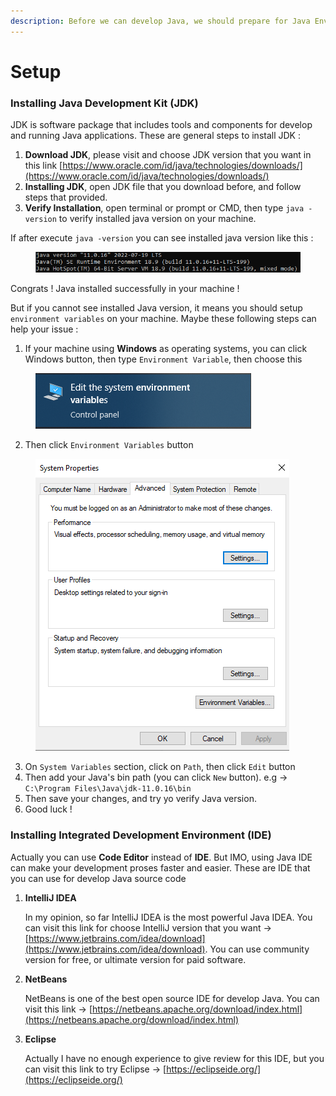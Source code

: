```yaml
---
description: Before we can develop Java, we should prepare for Java Environment, right?
---
```


# Setup

### Installing Java Development Kit (JDK)

JDK is software package that includes tools and components for develop and running Java applications. These are general steps to install JDK :

1. **Download JDK**, please visit and choose JDK version that you want in this link [https://www.oracle.com/id/java/technologies/downloads/](https://www.oracle.com/id/java/technologies/downloads/)
2. **Installing JDK**, open JDK file that you download before, and follow steps that provided.
3. **Verify Installation**, open terminal or prompt or CMD, then type `java -version` to verify installed java version on your machine.&#x20;

If after execute `java -version` you can see installed java version like this :

<figure><img src="../.gitbook/assets/image (1).png" alt=""><figcaption></figcaption></figure>

Congrats ! Java installed successfully in your machine !

But if you cannot see installed Java version, it means you should setup `environment variables` on your machine. Maybe these following steps can help your issue :

1. If your machine using **Windows** as operating systems, you can click Windows button, then type `Environment Variable`, then choose this&#x20;

<figure><img src="../.gitbook/assets/image (4).png" alt=""><figcaption></figcaption></figure>

2. Then click `Environment Variables` button&#x20;

<figure><img src="../.gitbook/assets/image (5).png" alt=""><figcaption></figcaption></figure>

3. On `System Variables` section, click on `Path`, then click `Edit` button
4. Then add your Java's bin path (you can click `New` button). e.g -> `C:\Program Files\Java\jdk-11.0.16\bin`
5. Then save your changes, and try yo verify Java version.
6. Good luck !

### Installing Integrated Development Environment (IDE)

Actually you can use **Code Editor** instead of **IDE**. But IMO, using Java IDE can make your development proses faster and easier. These are IDE that you can use for develop Java source code

1.  **IntelliJ IDEA**

    In my opinion, so far IntelliJ IDEA is the most powerful Java IDEA. You can visit this link for choose IntelliJ version that you want -> [https://www.jetbrains.com/idea/download](https://www.jetbrains.com/idea/download). You can use community version for free, or ultimate version for paid software.
2.  **NetBeans**

    NetBeans is one of the best open source IDE for develop Java. You can visit this link -> [https://netbeans.apache.org/download/index.html](https://netbeans.apache.org/download/index.html)
3.  **Eclipse**

    Actually I have no enough experience to give review for this IDE, but you can visit this link to try Eclipse -> [https://eclipseide.org/](https://eclipseide.org/)
